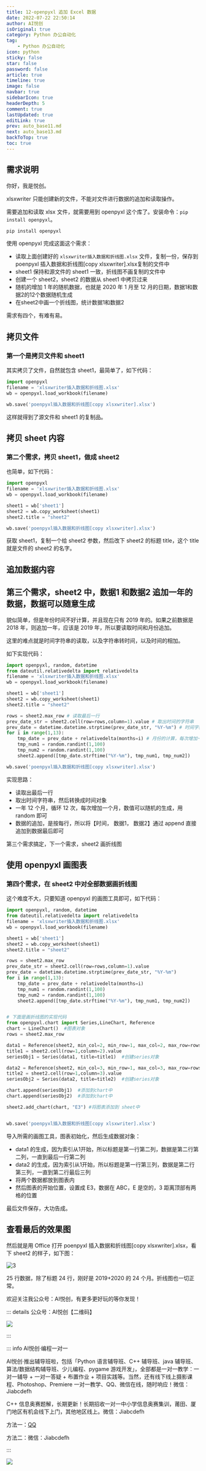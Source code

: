 ```yaml
---
title: 12-openpyxl 追加 Excel 数据
date: 2022-07-22 22:50:14
author: AI悦创
isOriginal: true
category: Python 办公自动化
tag:
    - Python 办公自动化
icon: python
sticky: false
star: false
password: false
article: true
timeline: true
image: false
navbar: true
sidebarIcon: true
headerDepth: 5
comment: true
lastUpdated: true
editLink: true
prev: auto_base11.md
next: auto_base13.md
backToTop: true
toc: true
---
```


## 需求说明

你好，我是悦创。

xlsxwriter 只能创建新的文件，不能对文件进行数据的追加和读取操作。

需要追加和读取 xlsx 文件，就需要用到 openpyxl 这个库了。安装命令：`pip install openpyxl`。

```cmd
pip install openpyxl
```

使用 openpyxl 完成这面这个需求：

- 读取上面创建好的 `xlsxwriter插入数据和折线图.xlsx` 文件，复制一份，保存到 poenpyxl 插入数据和折线图[copy xlsxwriter].xlsx复制的文件中
- sheet1 保持和源文件的 sheet1 一致，折线图不画复制的文件中
- 创建一个 sheet2，sheet2 的数据从 sheet1 中拷贝过来
- 随机的增加 1 年的随机数据，也就是 2020 年 1 月至 12 月的日期，数据1和数据2的12个数据随机生成
- 在sheet2中画一个折线图，统计数据1和数据2

需求有四个，有难有易。

## 拷贝文件

### 第一个是拷贝文件和 sheet1

其实拷贝了文件，自然就包含 sheet1，最简单了，如下代码：

```python
import openpyxl
filename = 'xlsxwriter插入数据和折线图.xlsx'
wb = openpyxl.load_workbook(filename)

wb.save('poenpyxl插入数据和折线图[copy xlsxwriter].xlsx')
```

这样就得到了源文件和 sheet1 的复制品。

## 拷贝 sheet 内容

### 第二个需求，拷贝 sheet1，做成 sheet2

也简单，如下代码：

```python
import openpyxl
filename = 'xlsxwriter插入数据和折线图.xlsx'
wb = openpyxl.load_workbook(filename)

sheet1 = wb['sheet1']
sheet2 = wb.copy_worksheet(sheet1)
sheet2.title = "sheet2"

wb.save('poenpyxl插入数据和折线图[copy xlsxwriter].xlsx')
```

获取 sheet1，复制一个给 sheet2 参数，然后改下 sheet2 的标题 title，这个 title 就是文件的 sheet2 的名字。

## 追加数据内容

## 第三个需求，sheet2 中，数据1 和数据2 追加一年的数据，数据可以随意生成

貌似简单，但是年份时间不好计算，并且现在只有 2019 年的。如果之前数据是 2018 年，则追加一年，应该是 2019 年，所以要读取时间和月份追加。

这里的难点就是时间字符串的读取，以及字符串转时间，以及时间的相加。

如下实现代码：

```python
import openpyxl, random, datetime
from dateutil.relativedelta import relativedelta
filename = 'xlsxwriter插入数据和折线图.xlsx'
wb = openpyxl.load_workbook(filename)

sheet1 = wb['sheet1']
sheet2 = wb.copy_worksheet(sheet1)
sheet2.title = "sheet2"

rows = sheet2.max_row # 读取最后一行
prev_date_str = sheet2.cell(row=rows,column=1).value # 取出时间的字符串
prev_date = datetime.datetime.strptime(prev_date_str, "%Y-%m") # 时间字符串转时间对象
for i in range(1,13):
    tmp_date = prev_date + relativedelta(months=i) # 月份的计算，每次增加一个月，就得到了第二年的12个月
    tmp_num1 = random.randint(1,100)
    tmp_num2 = random.randint(1,100)
    sheet2.append([tmp_date.strftime("%Y-%m"), tmp_num1, tmp_num2])

wb.save('poenpyxl插入数据和折线图[copy xlsxwriter].xlsx')
```

实现思路：

- 读取出最后一行
- 取出时间字符串，然后转换成时间对象
- 一年 12 个月，循环 12 次，每次增加一个月，数值可以随机的生成，用 random 即可
- 数据的追加，是按每行，所以将【时间， 数据1， 数据2】通过 append 直接追加到数据最后即可

第三个需求搞定，下一个需求，sheet2 画折线图

## 使用 openpyxl 画图表

### 第四个需求，在 sheet2 中对全部数据画折线图

这个难度不大，只要知道 openpyxl 的画图工具即可，如下代码：

```python
import openpyxl, random, datetime
from dateutil.relativedelta import relativedelta
filename = 'xlsxwriter插入数据和折线图.xlsx'
wb = openpyxl.load_workbook(filename)

sheet1 = wb['sheet1']
sheet2 = wb.copy_worksheet(sheet1)
sheet2.title = "sheet2"

rows = sheet2.max_row
prev_date_str = sheet2.cell(row=rows,column=1).value
prev_date = datetime.datetime.strptime(prev_date_str, "%Y-%m")
for i in range(1,13):
    tmp_date = prev_date + relativedelta(months=i)
    tmp_num1 = random.randint(1,100)
    tmp_num2 = random.randint(1,100)
    sheet2.append([tmp_date.strftime("%Y-%m"), tmp_num1, tmp_num2])


# 下面是画折线图的实现代码
from openpyxl.chart import Series,LineChart, Reference
chart = LineChart()  #图表对象
rows = sheet2.max_row

data1 = Reference(sheet2, min_col=2, min_row=1, max_col=2, max_row=rows) #涉及数据
title1 = sheet2.cell(row=1,column=2).value
seriesObj1 = Series(data1, title=title1)  #创建series对象

data2 = Reference(sheet2, min_col=3, min_row=1, max_col=3, max_row=rows) #涉及数据
title2 = sheet2.cell(row=1,column=3).value
seriesObj2 = Series(data2, title=title2)  #创建series对象

chart.append(seriesObj1)  #添加到chart中
chart.append(seriesObj2)  #添加到chart中

sheet2.add_chart(chart, "E3") #将图表添加到 sheet中


wb.save('poenpyxl插入数据和折线图[copy xlsxwriter].xlsx')
```

导入所需的画图工具，图表初始化，然后生成数据对象：

- data1 的生成，因为索引从1开始，所以标题是第一行第二列，数据是第二行第二列，一直到最后一行第二列
- data2 的生成，因为索引从1开始，所以标题是第一行第三列，数据是第二行第三列，一直到第二行最后三列
- 将两个数据都放到图表内
- 然后图表的开始位置，设置成 E3，数据在 ABC，E 是空的，3 距离顶部有两格的位置

最后文件保存，大功告成。

## 查看最后的效果图

然后就是用 Office 打开 poenpyxl 插入数据和折线图[copy xlsxwriter].xlsx，看下 sheet2 的样子，如下图：

![3](./auto_base12.assets/201912101035209680.png)

25 行数据，除了标题 24 行，刚好是 2019+2020 的 24 个月。折线图也一切正常。

欢迎关注我公众号：AI悦创，有更多更好玩的等你发现！

::: details 公众号：AI悦创【二维码】

![](/gzh.jpg)

:::

::: info AI悦创·编程一对一

AI悦创·推出辅导班啦，包括「Python 语言辅导班、C++ 辅导班、java 辅导班、算法/数据结构辅导班、少儿编程、pygame 游戏开发」，全部都是一对一教学：一对一辅导 + 一对一答疑 + 布置作业 + 项目实践等。当然，还有线下线上摄影课程、Photoshop、Premiere 一对一教学、QQ、微信在线，随时响应！微信：Jiabcdefh

C++ 信息奥赛题解，长期更新！长期招收一对一中小学信息奥赛集训，莆田、厦门地区有机会线下上门，其他地区线上。微信：Jiabcdefh

方法一：[QQ](http://wpa.qq.com/msgrd?v=3&uin=1432803776&site=qq&menu=yes)

方法二：微信：Jiabcdefh

:::

![](/zsxq.jpg)













